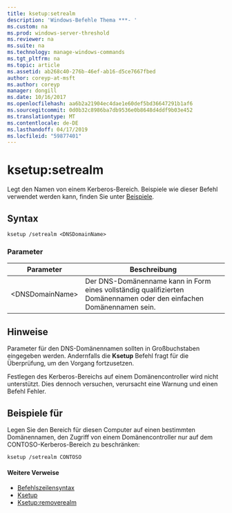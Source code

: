 ```yaml
---
title: ksetup:setrealm
description: 'Windows-Befehle Thema ***- '
ms.custom: na
ms.prod: windows-server-threshold
ms.reviewer: na
ms.suite: na
ms.technology: manage-windows-commands
ms.tgt_pltfrm: na
ms.topic: article
ms.assetid: ab268c40-276b-46ef-ab16-d5ce7667fbed
author: coreyp-at-msft
ms.author: coreyp
manager: dongill
ms.date: 10/16/2017
ms.openlocfilehash: aa6b2a21904ec4dae1e60def5bd36647291b1af6
ms.sourcegitcommit: 0d0b32c8986ba7db9536e0b8648d4ddf9b03e452
ms.translationtype: MT
ms.contentlocale: de-DE
ms.lasthandoff: 04/17/2019
ms.locfileid: "59877401"
---
```

# <a name="ksetupsetrealm"></a>ksetup:setrealm



Legt den Namen von einem Kerberos-Bereich. Beispiele wie dieser Befehl verwendet werden kann, finden Sie unter [Beispiele](#BKMK_Examples).

## <a name="syntax"></a>Syntax

```
ksetup /setrealm <DNSDomainName>
```

### <a name="parameters"></a>Parameter

|Parameter|Beschreibung|
|---------|-----------|
|\<DNSDomainName>|Der DNS-Domänenname kann in Form eines vollständig qualifizierten Domänennamen oder den einfachen Domänennamen sein.|

## <a name="remarks"></a>Hinweise

Parameter für den DNS-Domänennamen sollten in Großbuchstaben eingegeben werden. Andernfalls die **Ksetup** Befehl fragt für die Überprüfung, um den Vorgang fortzusetzen.

Festlegen des Kerberos-Bereichs auf einem Domänencontroller wird nicht unterstützt. Dies dennoch versuchen, verursacht eine Warnung und einen Befehl Fehler.

## <a name="BKMK_Examples"></a>Beispiele für

Legen Sie den Bereich für diesen Computer auf einen bestimmten Domänennamen, den Zugriff von einem Domänencontroller nur auf dem CONTOSO-Kerberos-Bereich zu beschränken:
```
ksetup /setrealm CONTOSO
```

#### <a name="additional-references"></a>Weitere Verweise

-   [Befehlszeilensyntax](command-line-syntax-key.md)
-   [Ksetup](ksetup.md)
-   [Ksetup:removerealm](ksetup-removerealm.md)